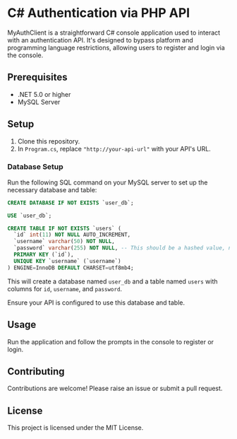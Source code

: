 # C# Authentication via PHP API

MyAuthClient is a straightforward C# console application used to interact with an authentication API. It's designed to bypass platform and programming language restrictions, allowing users to register and login via the console.

## Prerequisites

- .NET 5.0 or higher
- MySQL Server

## Setup

1. Clone this repository.
2. In `Program.cs`, replace `"http://your-api-url"` with your API's URL.

### Database Setup

Run the following SQL command on your MySQL server to set up the necessary database and table:

```sql
CREATE DATABASE IF NOT EXISTS `user_db`;

USE `user_db`;

CREATE TABLE IF NOT EXISTS `users` (
  `id` int(11) NOT NULL AUTO_INCREMENT,
  `username` varchar(50) NOT NULL,
  `password` varchar(255) NOT NULL, -- This should be a hashed value, not plaintext
  PRIMARY KEY (`id`),
  UNIQUE KEY `username` (`username`)
) ENGINE=InnoDB DEFAULT CHARSET=utf8mb4;
```

This will create a database named `user_db` and a table named `users` with columns for `id`, `username`, and `password`.

Ensure your API is configured to use this database and table.

## Usage

Run the application and follow the prompts in the console to register or login.

## Contributing

Contributions are welcome! Please raise an issue or submit a pull request.

## License

This project is licensed under the MIT License.
